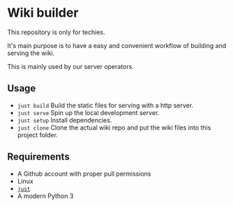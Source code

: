 # Wiki builder

This repository is only for techies.

It's main purpose is to have a easy and convenient workflow of building and serving the wiki.

This is mainly used by our server operators.


## Usage

- `just build` Build the static files for serving with a http server.
- `just serve` Spin up the local development server.
- `just setup` Install dependencies.
- `just clone` Clone the actual wiki repo and put the wiki files into this project folder.

## Requirements

- A Github account with proper pull permissions
- Linux
- [`just`](https://github.com/casey/just)
- A modern Python 3
